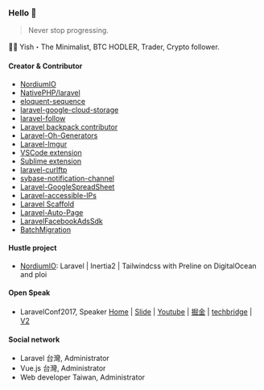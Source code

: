 ### Hello 👋

> Never stop progressing.

👨‍🚀 Yish・The Minimalist, BTC HODLER, Trader, Crypto follower.


#### Creator & Contributor
* [NordiumIO](http://nordium.io/)
* [NativePHP/laravel](https://github.com/NativePHP/laravel)
* [eloquent-sequence](https://github.com/highsolutions/eloquent-sequence)
* [laravel-google-cloud-storage](https://github.com/Superbalist/laravel-google-cloud-storage)
* [laravel-follow](https://github.com/overtrue/laravel-follow)
* [Laravel backpack contributor](https://github.com/Laravel-Backpack)
* [Laravel-Oh-Generators](https://github.com/Mombuyish/Laravel-Oh-Generators)
* [Laravel-Imgur](https://github.com/Mombuyish/Laravel-Imgur)
* [VSCode extension](https://marketplace.visualstudio.com/items?itemName=Yish.php-snippets-for-vscode)
* [Sublime extension](https://packagecontrol.io/packages/PHP%20Snippets)
* [laravel-curlftp](https://github.com/Mombuyish/laravel-curlftp)
* [sybase-notification-channel](https://github.com/Mombuyish/sybase-notification-channel)
* [Laravel-GoogleSpreadSheet](https://github.com/Mombuyish/Laravel-GoogleSpreadSheet)
* [Laravel-accessible-IPs](https://github.com/Mombuyish/Laravel-accessible-IPs)
* [Laravel Scaffold](https://github.com/Mombuyish/Scaffold)
* [Laravel-Auto-Page](https://github.com/Mombuyish/Laravel-Auto-Page)
* [LaravelFacebookAdsSdk](https://github.com/Mombuyish/LaravelFacebookAdsSdk)
* [BatchMigration](https://github.com/Mombuyish/BatchMigration)


#### Hustle project
* [NordiumIO](http://nordium.io/): Laravel | Inertia2 | Tailwindcss with Preline on DigitalOcean and ploi

#### Open Speak
* LaravelConf2017, Speaker [Home](https://2017.laravelconf.tw/zh-TW/schedule?2017) | [Slide](https://docs.google.com/presentation/d/1rOWNct6tu8u63Gss8hHwz8KncWkP3yI3BR8dsDs1-Sg/edit?slide=id.g23a49237ff_0_0#slide=id.g23a49237ff_0_0) | [Youtube](https://youtu.be/pzY0FBafXd0?si=OuD13dZWyld2j9kf) | [掘金](https://juejin.cn/post/6844903710204624909) | 
[techbridge](https://weekly.techbridge.cc/techbridge-88) | [V2](https://docs.google.com/presentation/d/1w7399eZkYGa-7ik3g8gAPchkW9jUsrYCTnpTW7D-OZE/edit?usp=sharing)

#### Social network
* Laravel 台灣, Administrator
* Vue.js 台灣, Administrator
* Web developer Taiwan, Administrator
